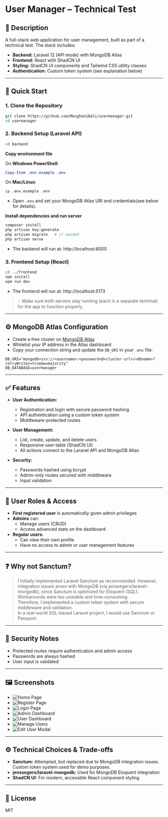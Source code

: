# User Manager – Technical Test

## 📄 Description
A full-stack web application for user management, built as part of a technical test. The stack includes:

- **Backend:** Laravel 12 (API mode) with MongoDB Atlas  
- **Frontend:** React with ShadCN UI  
- **Styling:** ShadCN UI components and Tailwind CSS utility classes  
- **Authentication:** Custom token system (see explanation below)

---

## 🚀 Quick Start

### 1. Clone the Repository
```bash
git clone https://github.com/MezghaniDali/usermanager.git
cd usermanager
```

### 2. Backend Setup (Laravel API)
```bash
cd backend
```

**Copy environment file**

On **Windows PowerShell**:
```powershell
Copy-Item .env.example .env
```

On **Mac/Linux**:
```bash
cp .env.example .env
```

- Open `.env` and set your MongoDB Atlas URI and credentials(see below for details).

**Install dependencies and run server**
```bash
composer install
php artisan key:generate
php artisan migrate   # if needed
php artisan serve
```

- The backend will run at: http://localhost:8000

### 3. Frontend Setup (React)
```bash
cd ../frontend
npm install
npm run dev
```

- The frontend will run at: http://localhost:5173

> 💡 Make sure both servers stay running (each in a separate terminal) for the app to function properly.

---

## ⚙️ MongoDB Atlas Configuration

- Create a free cluster on [MongoDB Atlas](https://www.mongodb.com/cloud/atlas)
- Whitelist your IP address in the Atlas dashboard 
- Copy your connection string and update the `DB_URI` in your `.env` file:

```env
DB_URI="mongodb+srv://<username>:<password>@<cluster-url>/<dbname>?retryWrites=true&w=majority"
DB_DATABASE=usermanager
```

---

## ✅ Features

- **User Authentication:**
  - Registration and login with secure password hashing
  - API authentication using a custom token system
  - Middleware-protected routes

- **User Management:**
  - List, create, update, and delete users
  - Responsive user table (ShadCN UI)
  - All actions connect to the Laravel API and MongoDB Atlas

- **Security:**
  - Passwords hashed using bcrypt
  - Admin-only routes secured with middleware
  - Input validation

---

## 👤 User Roles & Access

- **First registered user** is automatically given admin privileges
- **Admins** can:
  - Manage users (CRUD)
  - Access advanced stats on the dashboard
- **Regular users**:
  - Can view their own profile
  - Have no access to admin or user management features

---

## ❓ Why not Sanctum?

> I initially implemented Laravel Sanctum as recommended. However, integration issues arose with MongoDB (via jenssegers/laravel-mongodb), since Sanctum is optimized for Eloquent (SQL). Workarounds were too unstable and time-consuming.  
> Therefore, I implemented a custom token system with secure middleware and validation.  
> In a real-world SQL-based Laravel project, I would use Sanctum or Passport.

---

## 🔐 Security Notes

- Protected routes require authentication and admin access
- Passwords are always hashed
- User input is validated

---

## 🖼️ Screenshots

- ![Home Page](screenshots/home.png)
- ![Register Page](screenshots/register.png)
- ![Login Page](screenshots/login.png)
- ![Admin Dashboard](screenshots/dashboard-admin.png)
- ![User Dashboard](screenshots/dashboard-user.png)
- ![Manage Users](screenshots/manageUsers.png)
- ![Edit User Modal](screenshots/editModal.png)


---

## ⚙️ Technical Choices & Trade-offs

- **Sanctum:** Attempted, but replaced due to MongoDB integration issues. Custom token system used for demo purposes.
- **jenssegers/laravel-mongodb:** Used for MongoDB Eloquent integration
- **ShadCN UI:** For modern, accessible React component styling

---

## 📜 License
MIT

